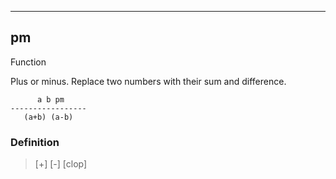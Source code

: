 ------------------------------------------------------------------------

## pm

Function

Plus or minus.  Replace two numbers with their sum and difference.

          a b pm
    -----------------
       (a+b) (a-b)

### Definition

> \[+\] \[-\] [clop]


